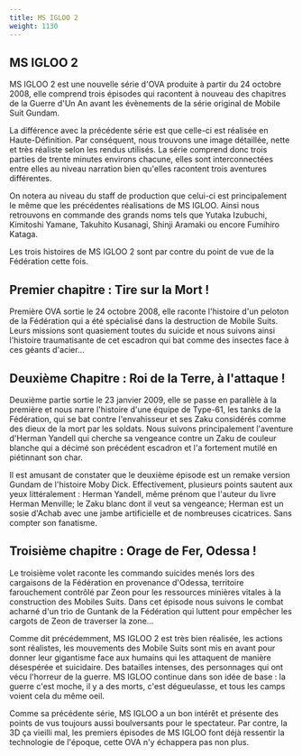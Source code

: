 ```yaml
---
title: MS IGLOO 2
weight: 1130
---
```


MS IGLOO 2
----------



MS IGLOO 2 est une nouvelle série d'OVA produite à partir du 24 octobre 2008, elle comprend trois épisodes qui racontent à nouveau des chapitres de la Guerre d'Un An avant les évènements de la série original de Mobile Suit Gundam.


La différence avec la précédente série est que celle-ci est réalisée en Haute-Définition. Par conséquent, nous trouvons une image détaillée, nette et très réaliste selon les rendus utilisés. La série comprend donc trois parties de trente minutes environs chacune, elles sont interconnectées entre elles au niveau narration bien qu'elles racontent trois aventures différentes.


On notera au niveau du staff de production que celui-ci est principalement le même que les précédentes réalisations de MS IGLOO. Ainsi nous retrouvons en commande des grands noms tels que Yutaka Izubuchi, Kimitoshi Yamane, Takuhito Kusanagi, Shinji Aramaki ou encore Fumihiro Kataga.


Les trois histoires de MS IGLOO 2 sont par contre du point de vue de la Fédération cette fois.


## Premier chapitre : Tire sur la Mort !


Première OVA sortie le 24 octobre 2008, elle raconte l'histoire d'un peloton de la Fédération qui a été spécialisé dans la destruction de Mobile Suits. Leurs missions sont quasiement toutes du suicide et nous suivons ainsi l'histoire traumatisante de cet escadron qui bat comme des insectes face à ces géants d'acier...


## Deuxième Chapitre : Roi de la Terre, à l'attaque !


Deuxième partie sortie le 23 janvier 2009, elle se passe en parallèle à la première et nous narre l'histoire d'une équipe de Type-61, les tanks de la Fédération, qui se bat contre l'envahisseur et ses Zaku considérés comme des dieux de la mort par les soldats. Nous suivons principalement l'aventure d'Herman Yandell qui cherche sa vengeance contre un Zaku de couleur blanche qui a décimé son précédent escadron et l'a fortement mutilé en piétinnant son char.


Il est amusant de constater que le deuxième épisode est un remake version Gundam de l'histoire Moby Dick. Effectivement, plusieurs points sautent aux yeux littéralement : Herman Yandell, même prénom que l'auteur du livre Herman Menville; le Zaku blanc dont il veut sa vengeance; Herman est un sosie d'Achab avec une jambe artificielle et de nombreuses cicatrices. Sans compter son fanatisme.


## Troisième chapitre : Orage de Fer, Odessa !


Le troisième volet raconte les commando suicides menés lors des cargaisons de la Fédération en provenance d'Odessa, territoire farouchement contrôlé par Zeon pour les ressources minières vitales à la construction des Mobiles Suits. Dans cet épisode nous suivons le combat acharné d'un trio de Guntank de la Fédération qui luttent pour empêcher les cargots de Zeon de traverser la zone...


Comme dit précédemment, MS IGLOO 2 est très bien réalisée, les actions sont réalistes, les mouvements des Mobile Suits sont mis en avant pour donner leur gigantisme face aux humains qui les attaquent de manière désespérée et suicidaire. Des batailles intenses, des personnages qui ont vécu l'horreur de la guerre. MS IGLOO continue dans son idée de base : la guerre c'est moche, il y a des morts, c'est dégueulasse, et tous les camps voient cela du même oeil.




Comme sa précédente série, MS IGLOO a un bon intérêt et présente des points de vus toujours aussi boulversants pour le spectateur. Par contre, la 3D ça vieilli mal, les premiers épisodes de MS IGLOO font déjà ressentir la technologie de l'époque, cette OVA n'y échappera pas non plus.






